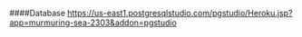 ####Database
https://us-east1.postgresqlstudio.com/pgstudio/Heroku.jsp?app=murmuring-sea-2303&addon=pgstudio